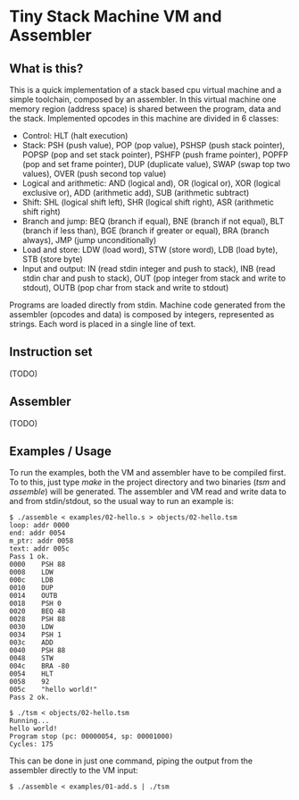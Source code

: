 # Tiny Stack Machine VM and Assembler

## What is this?

This is a quick implementation of a stack based cpu virtual machine and a simple toolchain, composed by an assembler. In this virtual machine one memory region (address space) is shared between the program, data and the stack. Implemented opcodes in this machine are divided in 6 classes:

- Control: HLT (halt execution)
- Stack: PSH (push value), POP (pop value), PSHSP (push stack pointer), POPSP (pop and set stack pointer), PSHFP (push frame pointer), POPFP (pop and set frame pointer), DUP (duplicate value), SWAP (swap top two values), OVER (push second top value)
- Logical and arithmetic: AND (logical and), OR (logical or), XOR (logical exclusive or), ADD (arithmetic add), SUB (arithmetic subtract)
- Shift: SHL (logical shift left), SHR (logical shift right), ASR (arithmetic shift right)
- Branch and jump: BEQ (branch if equal), BNE (branch if not equal), BLT (branch if less than), BGE (branch if greater or equal), BRA (branch always), JMP (jump unconditionally)
- Load and store: LDW (load word), STW (store word), LDB (load byte), STB (store byte)
- Input and output: IN (read stdin integer and push to stack), INB (read stdin char and push to stack), OUT (pop integer from stack and write to stdout), OUTB (pop char from stack and write to stdout)

Programs are loaded directly from stdin. Machine code generated from the assembler (opcodes and data) is composed by integers, represented as strings. Each word is placed in a single line of text.

## Instruction set

(TODO)

## Assembler

(TODO)

## Examples / Usage

To run the examples, both the VM and assembler have to be compiled first. To to this, just type *make* in the project directory and two binaries (*tsm* and *assemble*) will be generated. The assembler and VM read and write data to and from stdin/stdout, so the usual way to run an example is:

```
$ ./assemble < examples/02-hello.s > objects/02-hello.tsm
loop: addr 0000
end: addr 0054
m_ptr: addr 0058
text: addr 005c
Pass 1 ok.
0000	PSH 88
0008	LDW
000c	LDB
0010	DUP
0014	OUTB
0018	PSH 0
0020	BEQ 48
0028	PSH 88
0030	LDW
0034	PSH 1
003c	ADD
0040	PSH 88
0048	STW
004c	BRA -80
0054	HLT
0058	92
005c	"hello world!"
Pass 2 ok.

$ ./tsm < objects/02-hello.tsm 
Running...
hello world!
Program stop (pc: 00000054, sp: 00001000)
Cycles: 175
```

This can be done in just one command, piping the output from the assembler directly to the VM input:

```
$ ./assemble < examples/01-add.s | ./tsm
```
